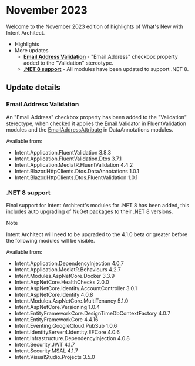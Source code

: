 # November 2023

Welcome to the November 2023 edition of highlights of What's New with Intent Architect.

- Highlights
- More updates
  - **[Email Address Validation](#email-address-validation)** - "Email Address" checkbox property added to the "Validation" stereotype.
  - **[.NET 8 support](#net-8-support)** - All modules have been updated to support .NET 8.

## Update details

### Email Address Validation

An "Email Address" checkbox property has been added to the "Validation" stereotype, when checked it applies the [Email Validator](https://docs.fluentvalidation.net/en/latest/built-in-validators.html#email-validator) in FluentValidation modules and the [EmailAddressAttribute](https://learn.microsoft.com/dotnet/api/system.componentmodel.dataannotations.emailaddressattribute) in DataAnnotations modules.

Available from:

- Intent.Application.FluentValidation 3.8.3
- Intent.Application.FluentValidation.Dtos 3.7.1
- Intent.Application.MediatR.FluentValidation 4.4.2
- Intent.Blazor.HttpClients.Dtos.DataAnnotations 1.0.1
- Intent.Blazor.HttpClients.Dtos.FluentValidation 1.0.1

### .NET 8 support

Final support for Intent Architect's modules for .NET 8 has been added, this includes auto upgrading of NuGet packages to their .NET 8 versions.

> [!NOTE]
> Intent Architect will need to be upgraded to the 4.1.0 beta or greater before the following modules will be visible.

Available from:

- Intent.Application.DependencyInjection 4.0.7
- Intent.Application.MediatR.Behaviours 4.2.7
- Intent.Modules.AspNetCore.Docker 3.3.9
- Intent.AspNetCore.HealthChecks 2.0.0
- Intent.AspNetCore.Identity.AccountController 3.0.1
- Intent.AspNetCore.Identity 4.0.8
- Intent.Modules.AspNetCore.MultiTenancy 5.1.0
- Intent.AspNetCore.Versioning 1.0.4
- Intent.EntityFrameworkCore.DesignTimeDbContextFactory 4.0.7
- Intent.EntityFrameworkCore 4.4.16
- Intent.Eventing.GoogleCloud.PubSub 1.0.6
- Intent.IdentityServer4.Identity.EFCore 4.0.6
- Intent.Infrastructure.DependencyInjection 4.0.8
- Intent.Security.JWT 4.1.7
- Intent.Security.MSAL 4.1.7
- Intent.VisualStudio.Projects 3.5.0
